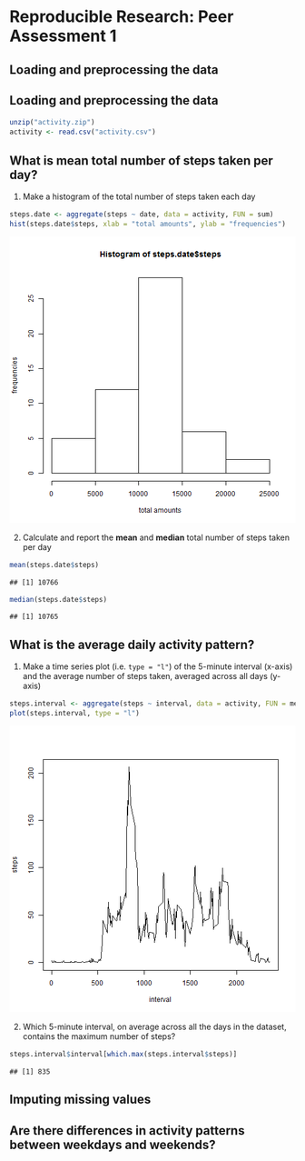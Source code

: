 # Reproducible Research: Peer Assessment 1


## Loading and preprocessing the data
## Loading and preprocessing the data

```r
unzip("activity.zip")
activity <- read.csv("activity.csv")
```



## What is mean total number of steps taken per day?
1. Make a histogram of the total number of steps taken each day

```r
steps.date <- aggregate(steps ~ date, data = activity, FUN = sum)
hist(steps.date$steps, xlab = "total amounts", ylab = "frequencies")
```

![plot of chunk unnamed-chunk-2](figure/unnamed-chunk-2.png) 

2. Calculate and report the **mean** and **median** total number of
   steps taken per day


```r
mean(steps.date$steps)
```

```
## [1] 10766
```

```r
median(steps.date$steps)
```

```
## [1] 10765
```

## What is the average daily activity pattern?
1. Make a time series plot (i.e. `type = "l"`) of the 5-minute
   interval (x-axis) and the average number of steps taken, averaged
   across all days (y-axis)


```r
steps.interval <- aggregate(steps ~ interval, data = activity, FUN = mean)
plot(steps.interval, type = "l")
```

![plot of chunk unnamed-chunk-4](figure/unnamed-chunk-4.png) 


2. Which 5-minute interval, on average across all the days in the
   dataset, contains the maximum number of steps?


```r
steps.interval$interval[which.max(steps.interval$steps)]
```

```
## [1] 835
```




## Imputing missing values



## Are there differences in activity patterns between weekdays and weekends?
